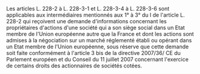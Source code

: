 Les articles L. 228-2 à L. 228-3-1 et L. 228-3-4 à L. 228-3-6 sont applicables aux intermédiaires mentionnés aux 1° à 3° du I de l'article L. 228-2 qui reçoivent une demande d'informations concernant les propriétaires d'actions d'une société qui a son siège social dans un Etat membre de l'Union européenne autre que la France et dont les actions sont admises à la négociation sur un marché réglementé établi ou opérant dans un Etat membre de l'Union européenne, sous réserve que cette demande soit faite conformément à l'article 3 bis de la directive 2007/36/ CE du Parlement européen et du Conseil du 11 juillet 2007 concernant l'exercice de certains droits des actionnaires de sociétés cotées.

